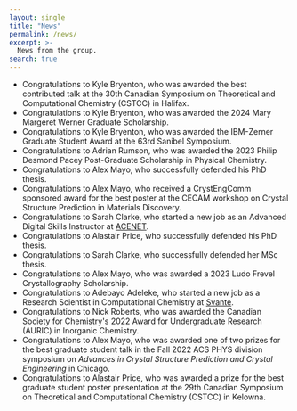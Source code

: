 ```yaml
---
layout: single
title: "News"
permalink: /news/
excerpt: >-
  News from the group.
search: true
---
```



* Congratulations to Kyle Bryenton, who was awarded the best
  contributed talk at the 30th Canadian Symposium on Theoretical and
  Computational Chemistry (CSTCC) in Halifax.
* Congratulations to Kyle Bryenton, who was awarded the 2024 Mary Margeret Werner Graduate Scholarship.
* Congratulations to Kyle Bryenton, who was awarded the IBM-Zerner Graduate Student Award at the 63rd Sanibel Symposium.
* Congratulations to Adrian Rumson, who was awarded the 2023 Philip Desmond Pacey Post-Graduate Scholarship in Physical Chemistry.
* Congratulations to Alex Mayo, who successfully defended his PhD thesis.
* Congratulations to Alex Mayo, who received a CrystEngComm sponsored award for the best poster at the CECAM workshop on Crystal Structure Prediction in Materials Discovery.
* Congratulations to Sarah Clarke, who started a new job as an Advanced Digital Skills Instructor at [ACENET](https://ace-net.ca/team.html).
* Congratulations to Alastair Price, who successfully defended his PhD thesis.
* Congratulations to Sarah Clarke, who successfully defended her MSc thesis.
* Congratulations to Alex Mayo, who was awarded a 2023 Ludo Frevel Crystallography Scholarship.
* Congratulations to Adebayo Adeleke, who started a new job as a Research Scientist in Computational Chemistry at [Svante](https://svanteinc.com/).
* Congratulations to Nick Roberts, who was awarded the Canadian Society for Chemistry's 2022 Award for Undergraduate Research (AURIC) in Inorganic Chemistry.
* Congratulations to Alex Mayo, who was awarded one of two prizes for the best graduate student talk in the Fall 2022 ACS PHYS division symposium on *Advances in Crystal Structure Prediction and Crystal Engineering* in Chicago.
* Congratulations to Alastair Price, who was awarded a prize for the best graduate student poster presentation at the 29th Canadian Symposium on Theoretical and Computational Chemistry (CSTCC) in Kelowna.


